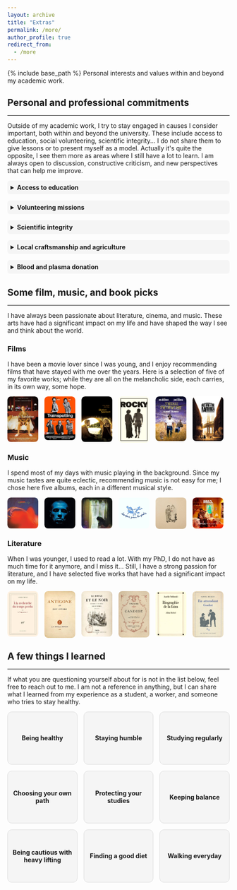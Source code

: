 ```yaml
---
layout: archive
title: "Extras"
permalink: /more/
author_profile: true
redirect_from:
  - /more
---
```


{% include base_path %}
Personal interests and values within and beyond my academic work.

## Personal and professional commitments
<hr style="margin-top: -0.1em; margin-bottom: 1em;">

Outside of my academic work, I try to stay engaged in causes I consider important, both within and beyond the university. These include access to education, social volunteering, scientific integrity... I do not share them to give lessons or to present myself as a model. Actually it's quite the opposite, I see them more as areas where I still have a lot to learn. I am always open to discussion, constructive criticism, and new perspectives that can help me improve.
<style>
  details {
    background-color: rgba(0, 0, 0, 0.03); /* léger gris clair */
    border-radius: 6px;
    padding: 0.5em;
  }

  summary {
    cursor: pointer;
    font-weight: bold;
  }

  details[open] {
    background-color: rgba(0, 0, 0, 0.05); /* un peu plus foncé quand ouvert */
  }
</style>
<details>
<summary><strong>Access to education</strong></summary>
I am committed to helping bridge the gap in access to higher education, particularly for students from underrepresented or disadvantaged backgrounds. I have for example supervised several MathC2 workshops, national programs in France aimed at high school students from under-resourced schools and often with a strong focus on encouraging young women to pursue scientific studies.  
I have also participated in multiple outreach events where I presented my work and the broader world of applied mathematics. In my own teaching at the university, I make it a priority to build strong, individualized connections with students, ensure they feel supported, especially those who may lack familiarity with the expectations and codes of academic environments, as I did in the past.   
I am deeply convinced that social class remains the most structural and persistent form of inequality in access to academic and scientific careers.  
Beyond outreach, I aim to develop my own accessible teaching resources; in particular, content designed to demystify mathematics and scientific studies for students who may lack early exposure or institutional support. My long-term goal is to help make our field more welcoming and comprehensible to those who are often kept at its margins. But as I am still a student, this can wait...

</details>

<div style="margin-bottom: 1em;"></div>

<details>
<summary><strong>Volunteering missions</strong></summary>
I have always believed in giving back to society, in return for the many opportunities and support it has offered me. For several years, I regularly organized activities and animations for children in the pediatric ward of the hospital in my hometown. I also gave free tutoring sessions to classmates or younger students who needed academic support, and when I was younger I volunteered at the local community center (MJC) of my hometown. In addition, I have occasionally acted as a foster home for pets in need (I love animals).

</details>

<div style="margin-bottom: 1em;"></div>

<details>
<summary><strong>Scientific integrity</strong></summary>
As a PhD student just beginning my career, one thing I care deeply about is the integrity of the work I contribute to.  
From the very start of my thesis, my advisors have emphasized the importance of rigorous, meaningful, and honest research. I try to uphold that standard by asking myself whether what I'm doing really brings something new.  
I’m well aware that the pressure to publish is real, but I don’t want to fall into the habit of producing papers just to build up a list. I'd rather take my time, collaborate thoughtfully, and produce results I can stand by, even if that means fewer publications in my career.

</details>

<div style="margin-bottom: 1em;"></div>

<details>
<summary><strong>Local craftsmanship and agriculture</strong></summary>
I believe the quality of what we use and enjoy is closely connected to the people who create it. Whenever possible, I choose to support local artisans, small producers, and independent businesses.  
That can mean buying food directly from nearby farms, choosing handmade objects from craftspeople I know, while recommending their work to friends and colleagues.  
It is not about rejecting mass production altogether, but more about helping keep alive the skills, creativity, and human connections that often disappear in industrial processes.

</details>

<div style="margin-bottom: 1em;"></div>

<details>
<summary><strong>Blood and plasma donation</strong></summary>
I am a regular blood and plasma donor. I started donating at 18 and continue to do so whenever possible. I am particularly aware of the importance of donations for people with rare blood types. I encourage anyone who is eligible to donate and help address ongoing shortages. You can easily make an appointment through the <a href="https://dondesang.efs.sante.fr" target="_blank" rel="noopener noreferrer">EFS</a> website.

</details>

## Some film, music, and book picks
<hr style="margin-top: -0.1em; margin-bottom: 1em;">
I have always been passionate about literature, cinema, and music. These arts have had a significant impact on my life and have shaped the way I see and think about the world.

<style>
.film-card {
  position: relative;
  flex: 0 1 calc(16.66% - 1em); 
  min-width: 0; 
  overflow: hidden;
  border-radius: 8px;
}

.film-card img {
  width: 100%;
  display: block;
  border-radius: 8px;
}

.film-overlay {
  position: absolute;
  bottom: 0;
  left: 0;
  right: 0;
  background: rgba(0,0,0,0.75);
  color: white;
  padding: 0.5em;
  opacity: 0;
  transition: opacity 0.3s ease;
  font-size: 0.7em;
}

.film-card:hover .film-overlay {
  opacity: 1;
}
@media (max-width: 768px) {
  .film-card {
    flex: 0 1 calc(32% - 0.5em); 
    min-width: auto;
  }
}
</style>

### Films
I have been a movie lover since I was young, and I enjoy recommending films that have stayed with me over the years. Here is a selection of five of my favorite works; while they are all on the melancholic side, each carries, in its own way, some hope.

<div style="display: flex; flex-wrap: wrap; gap: 1em; margin-top: 1em;">
  <div class="film-card">
    <img src="/images/films/lost.jpg" alt="Lost in Translation - Sofia Coppola (2003)">
    <div class="film-overlay">
      <strong>Lost in Translation (2003)</strong><br> 
      <i>Sofia Coppola</i><br>
     When you are lost.
    </div>
  </div>
    <div class="film-card">
    <img src="/images/films/trainspotting.jpg" alt="Trainspotting">
    <div class="film-overlay">
      <strong>Trainspotting (1999)</strong><br>
       <i>Danny Boyle</i><br>
     When you think you're different.
    </div>
  </div>
      <div class="film-card">
    <img src="/images/films/before.jpg" alt="before">
    <div class="film-overlay">
      <strong>Before Sunset (2005)</strong><br>
       <i>Richard Linklater</i><br>
     When you missed an opportunity.
    </div>
  </div>
    <div class="film-card">
    <img src="/images/films/rocky.jpg" alt="Rocky - John G. Avildsen(1976)">
    <div class="film-overlay">
      <strong>Rocky (1976)</strong><br>
       <i>John G. Avildsen</i><br>
     When you feel you're not enough.
    </div>
  </div>
  <div class="film-card">
    <img src="/images/films/itineraire.jpg" alt="Itinéraire d'un enfant gâté - Claude Lelouch (1988)">
    <div class="film-overlay">
      <strong>Itinéraire d'un enfant gâté (1988)</strong><br>
       <i>Claude Lelouch</i><br>
     When you want to quit.
    </div>
  </div>
  <div class="film-card">
    <img src="/images/films/once.jpg" alt="Once Upon a Time in America - Sergio Leone (1984)">
    <div class="film-overlay">
      <strong>Once Upon a Time in America (1984)</strong><br>
      <i>Sergio Leone</i><br>
      When the time flew away.
    </div>
  </div>
</div>

### Music
I spend most of my days with music playing in the background. Since my music tastes are quite eclectic, recommending music is not easy for me; I chose here five albums, each in a different musical style.

<div style="display: flex; flex-wrap: wrap; gap: 1em; margin-top: 1em;">
  <div class="film-card">
    <img src="/images/music/heaven_or_las_vegas.jpg" alt="Heaven or Las Vegas - Cocteau Twins (1990)">
    <div class="film-overlay">
      <strong>Heaven or Las Vegas (1990)</strong><br>
      <i>Cocteau Twins</i><br>
      Dream pop & Ethereal wave
    </div>
  </div>
  <div class="film-card">
    <img src="/images/music/supreme.jpg" alt="Suprême NTM - NTM (1998)">
    <div class="film-overlay">
      <strong>Suprême NTM (1998)</strong><br>
      <i>NTM</i><br>
      Rap & Hip-hop
    </div>
  </div>
    <div class="film-card">
    <img src="/images/music/lost_in_the_dream.jpg" alt="Lost in the Dream - The War on Drugs (2014)">
    <div class="film-overlay">
      <strong>Lost in the Dream (2014)</strong><br>
      <i>The War on Drugs</i><br>
      Indie & Psychedelic rock
    </div>
  </div>
    <div class="film-card">
    <img src="/images/music/chansons_pour_les_pieds.jpg" alt="Chansons pour les pieds">
    <div class="film-overlay">
      <strong>Chansons pour les pieds (2002)</strong><br>
      <i>Jean-Jacques Goldman</i><br>
      Pop & Ballad
    </div>
  </div>
  <div class="film-card">
    <img src="/images/music/the_crane_wife.jpg" alt="The Crane Wife - The Decemberists (2004)">
    <div class="film-overlay">
      <strong>The Crane Wife (2004)</strong><br>
      <i>The Decemberists</i><br>
      Folk & Americana
    </div>
  </div>
    <div class="film-card">
    <img src="/images/music/hurry_up.jpg" alt="Hurry Up, We're Dreaming">
    <div class="film-overlay">
      <strong>Hurry Up, We're Dreaming (2011)</strong><br>
      <i>M83</i><br>
      Electronica & New wave
    </div>
  </div>
</div>

### Literature
When I was younger, I used to read a lot. With my PhD, I do not have as much time for it anymore, and I miss it... Still, I have a strong passion for literature, and I have selected five works that have had a significant impact on my life.

<div style="display: flex; flex-wrap: wrap; gap: 1em; margin-top: 1em;">
  <div class="film-card">
    <img src="/images/books/temps.jpg" alt="Proust">
    <div class="film-overlay">
      <strong>À la recherche du temps perdu (1913-1927)</strong><br>
      <i>Marcel Proust</i><br>
      Marcel remembers.
    </div>
  </div>
  <div class="film-card">
    <img src="/images/books/antigone.jpg" alt="Anouilh">
    <div class="film-overlay">
      <strong>Antigone (1944)</strong><br>
      <i>Jean Anouilh</i><br>
      Antigone buries her brother.
    </div>
  </div>
  <div class="film-card">
    <img src="/images/books/rouge.jpg" alt="Stendhal">
    <div class="film-overlay">
      <strong>Le Rouge et le Noir (1831)</strong><br>
      <i>Stendhal</i><br>
      Julien wants to be the best.
    </div>
  </div>
    <div class="film-card">
    <img src="/images/books/candide.jpg" alt="Voltaire">
    <div class="film-overlay">
      <strong>Candide ou l'Optimisme (1759)</strong><br>
      <i>Voltaire</i><br>
      Candide cultivates his garden.
    </div>
  </div>
   <div class="film-card">
    <img src="/images/books/biographie.jpg" alt="Nothomb">
    <div class="film-overlay">
      <strong>Biographie de la faim (2004)</strong><br>
      <i>Amélie Nothomb</i><br>
      Amélie travels.
    </div>
  </div>
  <div class="film-card">
    <img src="/images/books/godot.jpg" alt="Beckett">
    <div class="film-overlay">
      <strong>En attendant Godot (1952)</strong><br>
      <i>Samuel Beckett</i><br>
      Vladimir and Estragon wait for Godot.
    </div>
  </div>
</div>

## A few things I learned
<hr style="margin-top: -0.1em; margin-bottom: 1em;">

If what you are questioning yourself about for is not in the list below, feel free to reach out to me. I am not a reference in anything, but I can share what I learned from my experience as a student, a worker, and someone who tries to stay healthy.
<style>

.advice-grid {
  display: grid;
  grid-template-columns: repeat(4, 1fr); /* 4 colonnes par défaut */
  gap: 1em;
}

.advice-card{
  position: relative;
  border: 1px solid #ddd;
  border-radius: 10px;
  background: rgba(0,0,0,0.03);
  overflow: hidden;
  aspect-ratio: 4 / 3; 
  outline: none;
}

.advice-title{
  position: absolute;
  inset: 0;
  display: flex;
  align-items: center;
  justify-content: center;
  padding: 0 10px;
  text-align: center;
  font-weight: 700;
  /* color: #222; */
}

.advice-overlay{
  position: absolute;
  inset: 0;
  background: rgba(0,0,0,0.82);
  color: #fff;
  padding: 12px;
  opacity: 0;
  transition: opacity .25s ease;
  display: flex;
  align-items: center;
  justify-content: center;
  text-align: left;
  font-size: 0.6rem;
  line-height: 1.2;
}

.advice-card:hover .advice-overlay,
.advice-card:focus .advice-overlay,
.advice-card:focus-within .advice-overlay{
  opacity: 1;
}

.advice-card:hover{
  box-shadow: 0 6px 18px rgba(0,0,0,0.12);
  transform: translateY(-1px);
  transition: box-shadow .2s ease, transform .2s ease;
}

/* Tablettes : 3 cartes par ligne */
@media (max-width: 1024px) {
  .advice-grid {
    grid-template-columns: repeat(3, 1fr);
  }
}

/* Mobiles : 2 cartes par ligne */
@media (max-width: 768px) {
  .advice-grid {
    grid-template-columns: repeat(2, 1fr);
  }
}
</style>

<div class="advice-grid">

  <div class="advice-card" tabindex="0">
    <div class="advice-title">Being healthy</div>
    <div class="advice-overlay">
      <div>
        Having a healthy body is one of the greatest gifts we can receive in life. It is easy to forget it when everything seems fine, but good health is something to be valued and enjoyed every day.
      </div>
    </div>
  </div>


  <div class="advice-card" tabindex="0">
    <div class="advice-title">Staying humble</div>
    <div class="advice-overlay">
      <div>
        At university and in research, it is easy to feel pressure to prove yourself. I learned that staying humble helps you progress more steadily. There will always be people who know more than you, and that is normal. Asking questions and accepting mistakes is not a weakness, it is how you grow.
      </div>
    </div>
  </div>


  <div class="advice-card" tabindex="0">
    <div class="advice-title">Studying regularly</div>
    <div class="advice-overlay">
      <div>
        I believe that regular work is much more effective than last-minute efforts. Even small but consistent study sessions add up over time. It also reduces stress before exams and helps you build long-term understanding instead of short-term memorization. I have to admit that the few times I tried last-minute cramming as a student, the results were never very satisfying...
      </div>
    </div>
  </div>

  <div class="advice-card" tabindex="0">
  <div class="advice-title">Choosing your own path</div>
  <div class="advice-overlay">
    <div>
      Do not feel forced to follow the road your parents, teachers, or society expect from you. The so-called "royal paths" are often not the ones that bring happiness. Try, make mistakes, and start again if needed. The real goal is to find a job that makes you want to wake up in the morning with energy and good mood.  
    </div>
  </div>
</div>

  <div class="advice-card" tabindex="0">
    <div class="advice-title">Protecting your studies</div>
    <div class="advice-overlay">
      <div>
        I know from experience how difficult it can be to study while also working on the side. I had to do it myself, and it often felt exhausting. Sometimes there is no other choice and it is important to acknowledge it. Still, I would encourage anyone in this situation not to lose sight of the long-term goal: the job or career that your studies can open for you. Try to protect your studies as much as possible.
      </div>
    </div>
  </div>


  <div class="advice-card" tabindex="0">
    <div class="advice-title">Keeping balance</div>
    <div class="advice-overlay">
      <div>
        One of my PhD advisors recently reminded me of this: studying hard is important, but so is rest and hobbies. I noticed that when I keep time for sport, reading, or seeing friends, I come back to work with more energy and focus. Academic success is easier to sustain when life feels balanced.
      </div>
    </div>
  </div>


  <div class="advice-card" tabindex="0">
    <div class="advice-title">Being cautious with heavy lifting</div>
    <div class="advice-overlay">
      <div>
        Powerlifting and very heavy weight training taught me discipline, but also humility. At one point, I injured my back with a herniated disc because I pushed too far. Strength training can be great, but progress should not come at the cost of health. Good technique, patience, and listening to your body are essential.
      </div>
    </div>
  </div>


<div class="advice-card" tabindex="0">
  <div class="advice-title">Finding a good diet</div>
  <div class="advice-overlay">
    <div>
      I have practiced intermittent fasting, often with one meal per day. It works for me, but it is not a universal solution. I recommend finding an eating pattern that feels sustainable, supports your energy and training, and fits your daily life. If a diet creates anxiety around food, rigid rules, or loss of control, that is a warning sign. Do not hesitate to speak with a qualified professional if needed. 
    </div>
  </div>
</div>


  <div class="advice-card" tabindex="0">
    <div class="advice-title">Walking everyday</div>
    <div class="advice-overlay">
      <div>
        If you cannot or do not want to practice a sport, walking every day already brings real benefits. It helps cardiovascular health, mood, sleep, and mental clarity. It is simple, accessible, and effective, and for many people it is the most sustainable way to stay active.
      </div>
    </div>
  </div>
</div>